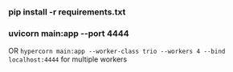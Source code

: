 <h3>pip install -r requirements.txt</h3>
<h3>uvicorn main:app --port 4444</h3>
OR <code>hypercorn main:app --worker-class trio --workers 4 --bind localhost:4444</code> for multiple workers

